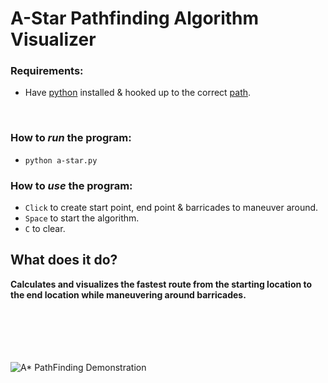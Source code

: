 # A-Star Pathfinding Algorithm Visualizer
### Requirements:
- Have [python](https://www.python.org/downloads/) installed & hooked up to the correct [path](https://www.javatpoint.com/how-to-set-python-path).
<br>

### How to _run_ the program:

- `python a-star.py`

### How to _use_ the program:

- `Click` to create start point, end point & barricades to maneuver around.
- `Space` to start the algorithm.
- `C` to clear.
## What does it do?
<b>Calculates and visualizes the fastest route from the starting location to the end location while maneuvering around barricades.</b>  
<br>
<br>
<br>
<br>
<br>

![A* PathFinding Demonstration](https://i.imgur.com/nxsQpjL.gif)
